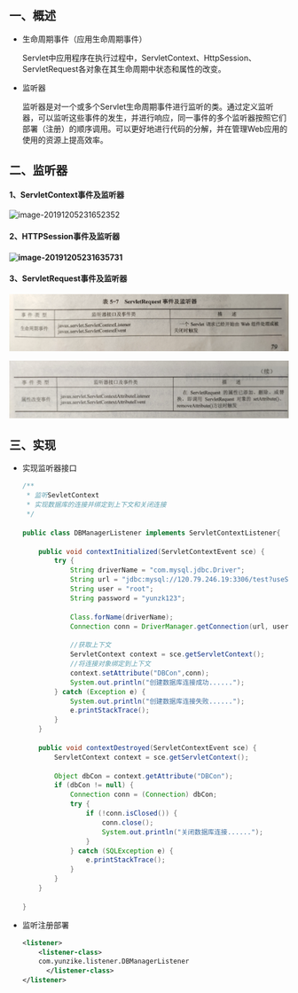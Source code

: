##   一、概述

- 生命周期事件（应用生命周期事件）

  Servlet中应用程序在执行过程中，ServletContext、HttpSession、ServletRequest各对象在其生命周期中状态和属性的改变。

- 监听器

  监听器是对一个或多个Servlet生命周期事件进行监听的类。通过定义监听器，可以监听这些事件的发生，并进行响应，同一事件的多个监听器按照它们部署（注册）的顺序调用。可以更好地进行代码的分解，并在管理Web应用的使用的资源上提高效率。

##  二、监听器

#### 1、ServletContext事件及监听器

![image-20191205231652352](../../../images/image-20191205231652352.png)

#### 2、HTTPSession事件及监听器

#### ![image-20191205231635731](../../../images/image-20191205231635731.png)

#### 3、ServletRequest事件及监听器

![image-20191205231739562](../../../images/image-20191205231739562.png)

![image-20191205231832159](../../../images/image-20191205231832159.png)

## 三、实现

- 实现监听器接口

  ```java
  /**
   * 监听SevletContext
   * 实现数据库的连接并绑定到上下文和关闭连接
   */
  
  public class DBManagerListener implements ServletContextListener{
  
      public void contextInitialized(ServletContextEvent sce) {
          try {
              String driverName = "com.mysql.jdbc.Driver";
              String url = "jdbc:mysql://120.79.246.19:3306/test?useSSL=false";
              String user = "root";
              String password = "yunzk123";
  
              Class.forName(driverName);
              Connection conn = DriverManager.getConnection(url, user, password);
  
              //获取上下文
              ServletContext context = sce.getServletContext();
              //将连接对象绑定到上下文
              context.setAttribute("DBCon",conn);
              System.out.println("创建数据库连接成功......");
          } catch (Exception e) {
              System.out.println("创建数据库连接失败......");
              e.printStackTrace();
          }
      }
  
      public void contextDestroyed(ServletContextEvent sce) {
          ServletContext context = sce.getServletContext();
  
          Object dbCon = context.getAttribute("DBCon");
          if (dbCon != null) {
              Connection conn = (Connection) dbCon;
              try {
                  if (!conn.isClosed()) {
                      conn.close();
                      System.out.println("关闭数据库连接......");
                  }
              } catch (SQLException e) {
                  e.printStackTrace();
              }
          }
      }
  
  }
  ```

- 监听注册部署

  ```xml
  <listener>
      <listener-class>
      com.yunzike.listener.DBManagerListener
    	</listener-class>
  </listener>
  ```

  





